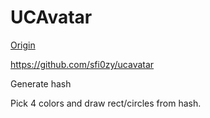 UCAvatar
===

[Origin](https://codepen.io/sfi0zy/pen/rzZqxZ)

<https://github.com/sfi0zy/ucavatar>

Generate hash

Pick 4 colors and draw rect/circles from hash.
